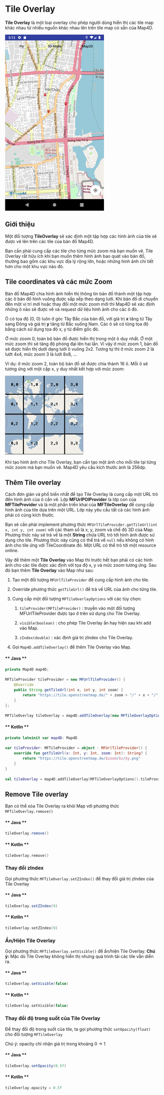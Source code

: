 # Tile Overlay

**Tile Overlay** là một loại overlay cho phép người dùng hiển thị các tile map khác nhau từ nhiều nguồn khác nhau lên trên
tile map có sẵn của Map4D.

![CocoaPods](../../resources/tileOverlay.png)

## Giới thiệu

Một đối tượng **TileOverlay** sẽ xác định một tập hợp các hình ảnh của tile sẽ được vẽ lên trên các tile của bản đồ Map4D.

Bạn cần phải cung cấp các tile cho từng mức zoom mà bạn muốn vẽ. Tile Overlay rất hữu ích khi bạn muốn thêm hình ảnh bao
quát vào bản đồ, thường bao gồm các khu vực địa lý rộng lớn, hoặc những hình ảnh chi tiết hơn cho một khu vực nào đó.

## Tile coordinates và các mức Zoom

Bản đồ Map4D chia hình ảnh hiển thị thông tin bản đồ thành một tập hợp các ô bản đồ hình vuông được sắp xếp theo dạng lưới.
Khi bản đồ di chuyển đến một vị trí mới hoặc thay đổi một mức zoom mới thì Map4D sẽ xác định những ô nào sẽ được vẽ và request
dữ liệu hình ảnh cho các ô đó.

Ô có tọa độ (0, 0) luôn ở góc Tây Bắc của bản đồ, với giá trị **x** tăng từ Tây sang Đông và giá trị **y** tăng từ Bắc xuống
Nam. Các ô sẽ có từng tọa độ bằng cách sử dụng tọa đô x, y từ điểm gốc đó.

Ở mức zoom 0, toàn bộ bản đồ được hiển thị trong một ô duy nhất. Ở một mức zoom thì sẽ tăng độ phóng đại lên hai lần. Vì vậy
ở mức zoom 1, bản đồ sẽ được hiển thị dưới dạng lưới ô vuông 2x2. Tương tự thì ở mức zoom 2 là lướt 4x4, mức zoom 3 là lưới
8x8, ...

Ví dụ: ở mức zoom 2, toàn bộ bản đồ sẽ được chia thành 16 ô. Mỗi ô sẽ tương ứng với một cặp x, y duy nhất kết hợp với mức
zoom:

![CocoaPods](../../resources/tileCoordinates.png)

Khi tạo hình ảnh cho Tile Overlay, bạn cần tạo một ảnh cho mỗi tile tại từng mức zoom mà bạn muốn vẽ. Map4D yêu cầu kích
thước ảnh là 256dp.

## Thêm Tile overlay

Cách đơn giản và phổ biến nhất để tạo Tile Overlay là cung cấp một URL trỏ đến hình ảnh của ô cần vẽ. Lớp **MFUrlPOIProvider**
là lớp con của **MFTileProvider** và là một phần triển khai của **MFTileOverlay** để cung cấp hình ảnh của tile dựa trên
một URL. Lớp này yêu cầu tất cả các hình ảnh phải có cùng kích thước.

Bạn sẽ cần phải implement phương thức `MFUrlTileProvider.getTileUrl(int x, int y, int zoom)` với các tham
số là x, y, zoom và chế độ 3D của Map. Phương thức này sẽ trả về là một **String** chứa URL trỏ tới hình ảnh được sử dụng cho tile.
Phương thức này cũng có thể trả về `null` nếu không có hình ảnh cho tile ứng với TileCoordinate đó. Một URL có thể trỏ tới
một resource online.

Vậy để thêm một **Tile Overlay** vào Map thì trước hết bạn phải có các hình ảnh cho các tile được xác định với tọa độ x, y và mức
zoom tương ứng. Sau đó bạn thêm **Tile Overlay** vào Map như sau:

1. Tạo một đối tượng `MFUrlTileProvider` để cung cấp hình ảnh cho tile.
2. Override phương thức `getTileUrl()` để trả về URL của ảnh cho từng tile.
3. Cung cấp một đối tượng `MFTileOverlayOptions` với các tùy chọn:

    1. `tileProvider(MFTileProvider)` : truyền vào một đối tượng MFUrlTileProvider được tạo ở trên sử dụng cho Tile Overlay.

    2. `visible(boolean)` : cho phép Tile Overlay ẩn hay hiện sau khi add vào Map.

    3. `zIndex(double)` : xác định giá trị zIndex cho Tile Overlay.

4. Gọi `Map4D.addTileOverlay()` để thêm Tile Overlay vào Map.

<!-- tabs:start -->
#### ** Java **

```java
private Map4D map4D;

MFTileProvider tileProvider = new MFUrlTileProvider() {
    @Override
    public String getTileUrl(int x, int y, int zoom) {
        return "https://tile.openstreetmap.de/" + zoom + "/" + x + "/" + y + ".png";
    }
};

MFTileOverlay tileOverlay = map4D.addTileOverlay(new MFTileOverlayOptions().tileProvider(tileProvider));
```

#### ** Kotlin **

```kotlin
private lateinit var map4D: Map4D

var tileProvider: MFTileProvider = object : MFUrlTileProvider() {
    override fun getTileUrl(x: Int, y: Int, zoom: Int): String? {
        return "https://tile.openstreetmap.de/$zoom/$x/$y.png"
    }
}

val tileOverlay = map4D.addTileOverlay(MFTileOverlayOptions().tileProvider(tileProvider))
```
<!-- tabs:end -->

## Remove Tile overlay

Bạn có thể xóa Tile Overlay ra khỏi Map với phương thức `MFTileOverlay.remove()`

<!-- tabs:start -->
#### ** Java **

```java
tileOverlay.remove()
```

#### ** Kotlin **

```kotlin
tileOverlay.remove()
```
<!-- tabs:end -->

### Thay đổi zIndex

Gọi phương thức `MFTileOverlay.setZIndex()` để thay đổi giá trị zIndex của Tile Overlay

<!-- tabs:start -->
#### ** Java **

```java
tileOverlay.setZIndex(9)
```

#### ** Kotlin **

```kotlin
tileOverlay.setZIndex(9)
```
<!-- tabs:end -->

### Ẩn/Hiện Tile Overlay

Gọi phương thức `MFTileOverlay.setVisible()` để ẩn/hiện Tile Overlay.
**Chú ý:** Mặc dù Tile Overlay không hiển thị nhưng quá trình tải các tile vẫn diễn ra.

<!-- tabs:start -->
#### ** Java **

```java
tileOverlay.setVisible(false)
```

#### ** Kotlin **

```kotlin
tileOverlay.setVisible(false)
```
<!-- tabs:end -->

### Thay đổi độ trong suốt của Tile Overlay

Để thay đổi độ trong suốt của tile, ta gọi phương thức `setOpacity(float)` cho đối tượng `MFTileOverlay`

Chú ý: opacity chỉ nhận giá trị trong khoảng 0 -> 1

<!-- tabs:start -->
#### ** Java **

```java
tileOverlay.setOpacity(0.5f)
```

#### ** Kotlin **

```kotlin
tileOverlay.opacity = 0.5f
```
<!-- tabs:end -->
